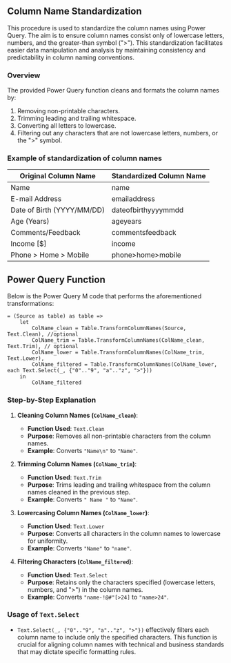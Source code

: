 ## Column Name Standardization

This procedure is used to standardize the column names using Power Query. The aim is to ensure column names consist only of lowercase letters, numbers, and the greater-than symbol (">"). This standardization facilitates easier data manipulation and analysis by maintaining consistency and predictability in column naming conventions.

### Overview

The provided Power Query function cleans and formats the column names by:

1.  Removing non-printable characters.
2.  Trimming leading and trailing whitespace.
3.  Converting all letters to lowercase.
4.  Filtering out any characters that are not lowercase letters, numbers, or the ">" symbol.

### Example of standardization of column names

| **Original Column Name**          | **Standardized Column Name** |
|-----------------------------------|------------------------------|
| Name                              | name                         |
| E-mail Address                    | emailaddress                 |
| Date of Birth (YYYY/MM/DD)        | dateofbirthyyyymmdd          |
| Age (Years)                       | ageyears                     |
| Comments/Feedback                 | commentsfeedback             |
| Income [$]                        | income                       |
| Phone > Home > Mobile             | phone>home>mobile            |


## Power Query Function

Below is the Power Query M code that performs the aforementioned transformations:

```
= (Source as table) as table =>
    let
        ColName_clean = Table.TransformColumnNames(Source, Text.Clean), //optional
        ColName_trim = Table.TransformColumnNames(ColName_clean, Text.Trim), // optional
        ColName_lower = Table.TransformColumnNames(ColName_trim, Text.Lower),
        ColName_filtered = Table.TransformColumnNames(ColName_lower, each Text.Select(_, {"0".."9", "a".."z", ">"}))
    in 
        ColName_filtered
```

### Step-by-Step Explanation

1.  **Cleaning Column Names (`ColName_clean`)**:
    
    -   **Function Used**: `Text.Clean`
    -   **Purpose**: Removes all non-printable characters from the column names.
    -   **Example**: Converts `"Name\n"` to `"Name"`.
2.  **Trimming Column Names (`ColName_trim`)**:
    
    -   **Function Used**: `Text.Trim`
    -   **Purpose**: Trims leading and trailing whitespace from the column names cleaned in the previous step.
    -   **Example**: Converts `" Name "` to `"Name"`.
3.  **Lowercasing Column Names (`ColName_lower`)**:
    
    -   **Function Used**: `Text.Lower`
    -   **Purpose**: Converts all characters in the column names to lowercase for uniformity.
    -   **Example**: Converts `"Name"` to `"name"`.
4.  **Filtering Characters (`ColName_filtered`)**:
    
    -   **Function Used**: `Text.Select`
    -   **Purpose**: Retains only the characters specified (lowercase letters, numbers, and ">") in the column names.
    -   **Example**: Converts `"name-!@#"[>24]` to `"name>24"`.

### Usage of `Text.Select`

-   `Text.Select(_, {"0".."9", "a".."z", ">"})` effectively filters each column name to include only the specified characters. This function is crucial for aligning column names with technical and business standards that may dictate specific formatting rules.
